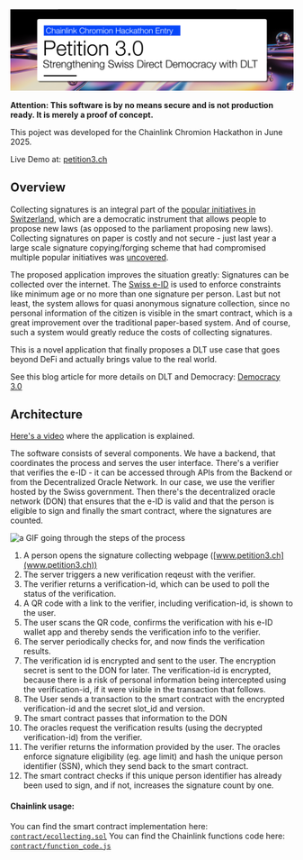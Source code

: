 ![e-collecting header](header.png)

**Attention: This software is by no means secure and is not production ready. It is merely a proof of concept.**

This poject was developed for the Chainlink Chromion Hackathon in June 2025.

Live Demo at: [petition3.ch](http://petition3.ch)

## Overview
Collecting signatures is an integral part of the [popular initiatives in Switzerland](https://en.wikipedia.org/wiki/Popular_initiative_in_Switzerland), which are a democratic instrument that allows people to propose new laws (as opposed to the parliament proposing new laws).
Collecting signatures on paper is costly and not secure - just last year a large scale signature copying/forging scheme that had compromised multiple popular initiatives was [uncovered](https://www.news.admin.ch/de/nsb?id=102581).

The proposed application improves the situation greatly: Signatures can be collected over the internet. The [Swiss e-ID](https://www.eid.admin.ch/en/) is used to enforce constraints like minimum age or no more than one signature per person. Last but not least, the system allows for quasi anonymous signature collection, since no personal information of the citizen is visible in the smart contract, which is a great improvement over the traditional paper-based system. And of course, such a system would greatly reduce the costs of collecting signatures.

This is a novel application that finally proposes a DLT use case that goes beyond DeFi and actually brings value to the real world.

See this blog article for more details on DLT and Democracy: [Democracy 3.0](https://dss.swiss/2025/01/31/democracy-3-0/)


## Architecture
[Here's a video](https://www.youtube.com/watch?v=p8c95uogwUM) where the application is explained.

The software consists of several components. We have a backend, that coordinates the process and serves the user interface. There's a verifier that verifies the e-ID - it can be accessed through APIs from the Backend or from the Decentralized Oracle Network. In our case, we use the verifier hosted by the Swiss government. Then there's the decentralized oracle network (DON) that ensures that the e-ID is valid and that the person is eligible to sign and finally the smart contract, where the signatures are counted.

![a GIF going through the steps of the process](petition3.gif)


1) A person opens the signature collecting webpage ([www.petition3.ch](www.petition3.ch))
2) The server triggers a new verification reqeust with the verifier.
3) The verifier returns a verification-id, which can be used to poll the status of the verification.
4) A QR code with a link to the verifier, including verification-id, is shown to the user.
5) The user scans the QR code, confirms the verification with his e-ID wallet app and thereby sends the verification info to the verifier.
6) The server periodically checks for, and now finds the verification results.
7) The verification id is encrypted and sent to the user. The encryption secret is sent to the DON for later. The verification-id is encrypted, because there is a risk of personal information being intercepted using the verification-id, if it were visible in the transaction that follows.
8) The User sends a transaction to the smart contract with the encrypted verification-id and the secret slot_id and version.
9) The smart contract passes that information to the DON
10) The oracles request the verification results (using the decrypted verification-id) from the verifier.
11) The verifier returns the information provided by the user. The oracles enforce signature eligibility (eg. age limit) and hash the unique person identifier (SSN), which they send back to the smart contract.
12) The smart contract checks if this unique person identifier has already been used to sign, and if not, increases the signature count by one.


#### Chainlink usage:
You can find the smart contract implementation here: [`contract/ecollecting.sol`](contract/ecollecting.sol)
You can find the Chainlink functions code here: [`contract/function_code.js`](contract/function_code.js)

